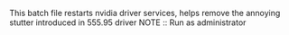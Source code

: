 This batch file restarts nvidia driver services, helps remove the annoying stutter introduced in 555.95 driver
NOTE :: Run as administrator
